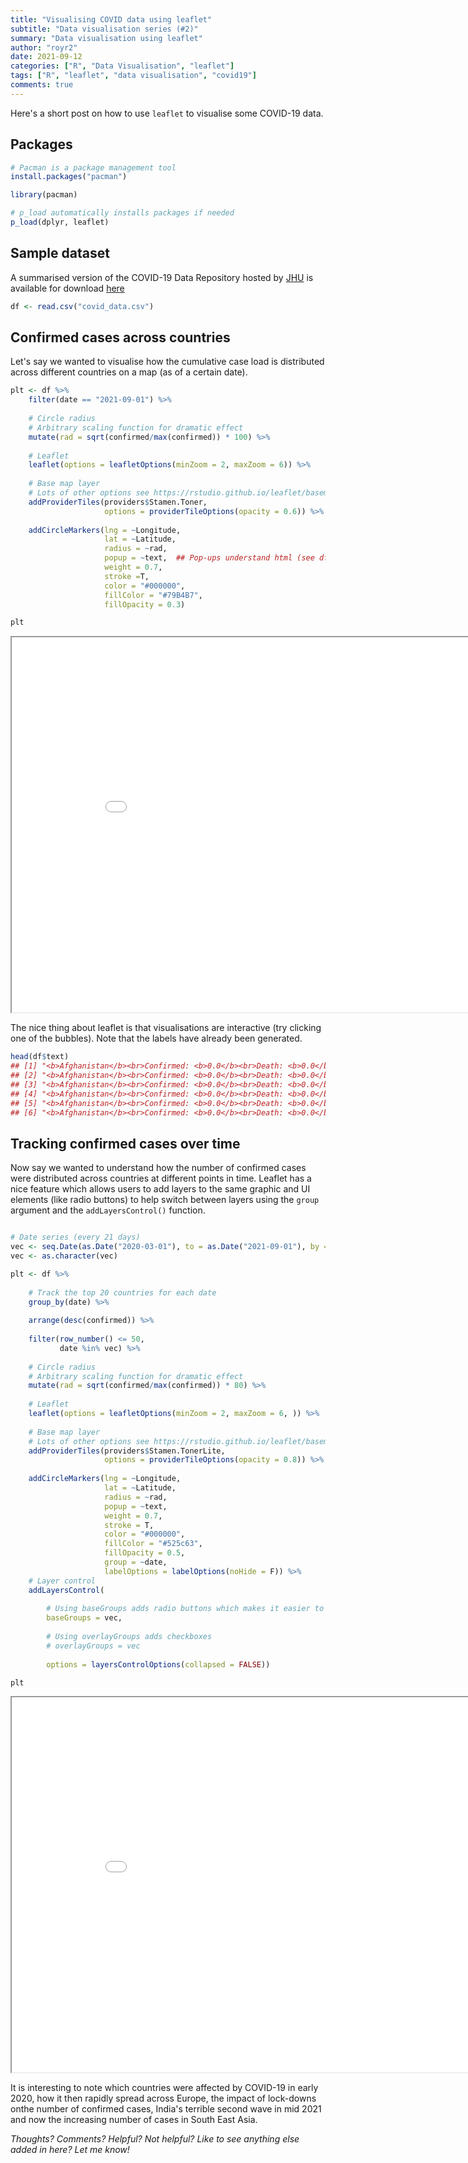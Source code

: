 ```yaml
---
title: "Visualising COVID data using leaflet"
subtitle: "Data visualisation series (#2)"
summary: "Data visualisation using leaflet"
author: "royr2"
date: 2021-09-12
categories: ["R", "Data Visualisation", "leaflet"]
tags: ["R", "leaflet", "data visualisation", "covid19"]  
comments: true
---
```




Here's a short post on how to use `leaflet` to visualise some COVID-19 data.

## Packages

```r
# Pacman is a package management tool 
install.packages("pacman")
```


```r
library(pacman)

# p_load automatically installs packages if needed
p_load(dplyr, leaflet)
```

## Sample dataset
A summarised version of the COVID-19 Data Repository hosted by [JHU](https://github.com/CSSEGISandData/COVID-19) is available for download [here](https://github.com/royr2/blog/blob/main/download/covid_data.csv)




```r
df <- read.csv("covid_data.csv")
```

## Confirmed cases across countries
Let's say we wanted to visualise how the cumulative case load is distributed across different countries on a map (as of a certain date).


```r
plt <- df %>% 
    filter(date == "2021-09-01") %>% 
    
    # Circle radius 
    # Arbitrary scaling function for dramatic effect
    mutate(rad = sqrt(confirmed/max(confirmed)) * 100) %>% 
    
    # Leaflet
    leaflet(options = leafletOptions(minZoom = 2, maxZoom = 6)) %>% 
    
    # Base map layer
    # Lots of other options see https://rstudio.github.io/leaflet/basemaps.html
    addProviderTiles(providers$Stamen.Toner,
                     options = providerTileOptions(opacity = 0.6)) %>%
    
    addCircleMarkers(lng = ~Longitude, 
                     lat = ~Latitude, 
                     radius = ~rad, 
                     popup = ~text,  ## Pop-ups understand html (see df$text)
                     weight = 0.7,
                     stroke =T, 
                     color = "#000000",
                     fillColor = "#79B4B7", 
                     fillOpacity = 0.3)
```




```r
plt
```

<iframe src = "map1.html" height = "600" width = "900"></iframe>

The nice thing about leaflet is that visualisations are interactive (try clicking one of the bubbles). Note that the labels have already been generated. 


```r
head(df$text)
## [1] "<b>Afghanistan</b><br>Confirmed: <b>0.0</b><br>Death: <b>0.0</b><br>Fatality Ratio: <b>0.0%</b><br>"
## [2] "<b>Afghanistan</b><br>Confirmed: <b>0.0</b><br>Death: <b>0.0</b><br>Fatality Ratio: <b>0.0%</b><br>"
## [3] "<b>Afghanistan</b><br>Confirmed: <b>0.0</b><br>Death: <b>0.0</b><br>Fatality Ratio: <b>0.0%</b><br>"
## [4] "<b>Afghanistan</b><br>Confirmed: <b>0.0</b><br>Death: <b>0.0</b><br>Fatality Ratio: <b>0.0%</b><br>"
## [5] "<b>Afghanistan</b><br>Confirmed: <b>0.0</b><br>Death: <b>0.0</b><br>Fatality Ratio: <b>0.0%</b><br>"
## [6] "<b>Afghanistan</b><br>Confirmed: <b>0.0</b><br>Death: <b>0.0</b><br>Fatality Ratio: <b>0.0%</b><br>"
```

## Tracking confirmed cases over time
Now say we wanted to understand how the number of confirmed cases were distributed across countries at different points in time. Leaflet has a nice feature which allows users to add layers to the same graphic and UI elements (like radio buttons) to help switch between layers using the `group` argument and the `addLayersControl()` function. 


```r

# Date series (every 21 days)
vec <- seq.Date(as.Date("2020-03-01"), to = as.Date("2021-09-01"), by = "21 days")
vec <- as.character(vec)

plt <- df %>% 
    
    # Track the top 20 countries for each date
    group_by(date) %>% 
    
    arrange(desc(confirmed)) %>% 
    
    filter(row_number() <= 50, 
           date %in% vec) %>% 
    
    # Circle radius 
    # Arbitrary scaling function for dramatic effect
    mutate(rad = sqrt(confirmed/max(confirmed)) * 80) %>% 
    
    # Leaflet
    leaflet(options = leafletOptions(minZoom = 2, maxZoom = 6, )) %>% 
    
    # Base map layer
    # Lots of other options see https://rstudio.github.io/leaflet/basemaps.html
    addProviderTiles(providers$Stamen.TonerLite,
                     options = providerTileOptions(opacity = 0.8)) %>%
    
    addCircleMarkers(lng = ~Longitude, 
                     lat = ~Latitude, 
                     radius = ~rad, 
                     popup = ~text,
                     weight = 0.7,
                     stroke = T, 
                     color = "#000000",
                     fillColor = "#525c63", 
                     fillOpacity = 0.5, 
                     group = ~date, 
                     labelOptions = labelOptions(noHide = F)) %>% 
    # Layer control
    addLayersControl(
        
        # Using baseGroups adds radio buttons which makes it easier to switch
        baseGroups = vec,
        
        # Using overlayGroups adds checkboxes        
        # overlayGroups = vec
        
        options = layersControlOptions(collapsed = FALSE))
```




```r
plt
```

<iframe src = "map2.html" height = "600" width = "900"></iframe>

It is interesting to note which countries were affected by COVID-19 in early 2020, how it then rapidly spread across Europe, the impact of lock-downs onthe number of confirmed cases, India's terrible second wave in mid 2021 and now the increasing number of cases in South East Asia. 

*Thoughts? Comments? Helpful? Not helpful? Like to see anything else added in here? Let me know!*

